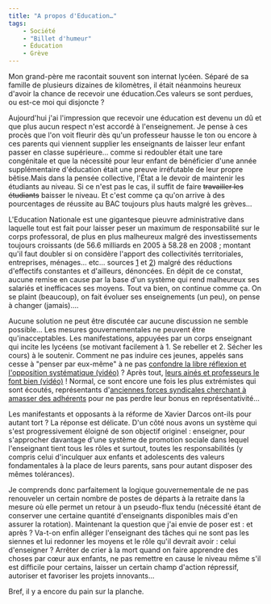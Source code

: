 ```yaml
---
title: "A propos d'Education…"
tags:
    - Société
    - "Billet d'humeur"
    - Éducation
    - Grève
---
```


Mon grand-père me racontait souvent son internat lycéen. Séparé de sa famille de
plusieurs dizaines de kilomètres, il était néanmoins heureux d'avoir la chance
de recevoir une éducation.Ces valeurs se sont perdues, ou est-ce moi qui
disjoncte&nbsp;?

Aujourd'hui j'ai l'impression que recevoir une éducation est devenu un dû et que
plus aucun respect n'est accordé à l'enseignement. Je pense à ces procès que
l'on voit fleurir dès qu'un professeur hausse le ton ou encore à ces parents qui
viennent supplier les enseignants de laisser leur enfant passer en classe
supérieure… comme si redoubler était une tare congénitale et que la nécessité
pour leur enfant de bénéficier d'une année supplémentaire d'éducation était une
preuve irréfutable de leur propre bêtise.Mais dans la pensée collective, l'État
a le devoir de maintenir les étudiants au niveau. Si ce n'est pas le cas, il
suffit de faire <span style="text-decoration: line-through">travailler les
étudiants</span> baisser le niveau. Et c'est comme ça qu'on arrive à des
pourcentages de réussite au BAC toujours plus hauts malgré les grèves…

L'Education Nationale est une gigantesque pieuvre administrative dans laquelle
tout est fait pour laisser peser un maximum de responsabilité sur le corps
professoral, de plus en plus malheureux malgré des investissements toujours
croissants (de 56.6 milliards en 2005 à 58.28 en 2008 ; montant qu'il faut
doubler si on considère l'apport des collectivités territoriales, entreprises,
ménages… etc… sources
[1](http://www.education.gouv.fr/pid25749/page-indisponible.html) et
[2](http://www.education.gouv.fr/cid61638/projet-loi-finances-2014.html)) malgré
des réductions d'effectifs constantes et d'ailleurs, dénoncées. En dépit de ce
constat, aucune remise en cause par la base d'un système qui rend malheureux ses
salariés et inefficaces ses moyens. Tout va bien, on continue comme ça. On se
plaint (beaucoup), on fait évoluer ses enseignements (un peu), on pense à
changer (jamais)….

Aucune solution ne peut être discutée car aucune discussion ne semble possible…
Les mesures gouvernementales ne peuvent être qu'inacceptables. Les
manifestations, appuyées par un corps enseignant qui incite les lycéens (se
motivant facilement à 1\. Se rebeller et 2\. Sécher les cours) à le soutenir.
Comment ne pas induire ces jeunes, appelés sans cesse à "penser par eux-même" à
ne pas
[confondre la libre réflexion et l'opposition systématique (vidéo)](http://www.dailymotion.com/video/x5161t_manifestations-lyceennes-a-paris-le_news)&nbsp;?
Après tout,
[leurs ainés et professeurs le font bien (vidéo)](http://www.dailymotion.com/video/x538od_les-enseignants-a-la-manif-du-15-av_news)&nbsp;!
Normal, ce sont encore une fois les plus extrémistes qui sont écoutés,
représentants
d'[anciennes forces syndicales cherchant à amasser des adhérents](http://www.lexpress.fr/)
pour ne pas perdre leur bonus en représentativité…

Les manifestants et opposants à la réforme de Xavier Darcos ont-ils pour autant
tort&nbsp;? La réponse est délicate. D'un côté nous avons un système qui s'est
progressivement éloigné de son objectif originel&nbsp;: enseigner, pour
s'approcher davantage d'une système de promotion sociale dans lequel
l'enseignant tient tous les rôles et surtout, toutes les responsabilités (y
compris celui d'inculquer aux enfants et adolescents des valeurs fondamentales à
la place de leurs parents, sans pour autant disposer des mêmes tolérances).

Je comprends donc parfaitement la logique gouvernementale de ne pas renouveler
un certain nombre de postes de départs à la retraite dans la mesure où elle
permet un retour à un pseudo-flux tendu (nécessité étant de conserver une
certaine quantité d'enseignants disponibles mais d'en assurer la rotation).
Maintenant la question que j'ai envie de poser est&nbsp;: et après&nbsp;?
Va-t-on enfin alléger l'enseignant des tâches qui ne sont pas les siennes et lui
redonner les moyens et le rôle qu'il devrait avoir&nbsp;: celui
d'enseigner&nbsp;? Arrêter de crier à la mort quand on faire apprendre des
choses par cœur aux enfants, ne pas remettre en cause le niveau même s'il est
difficile pour certains, laisser un certain champ d'action répressif, autoriser
et favoriser les projets innovants…

Bref, il y a encore du pain sur la planche.
